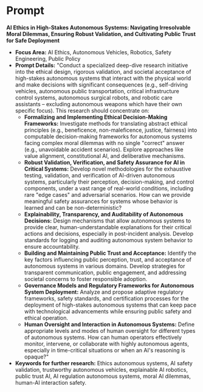# Prompt

**AI Ethics in High-Stakes Autonomous Systems: Navigating Irresolvable Moral
Dilemmas, Ensuring Robust Validation, and Cultivating Public Trust for Safe
Deployment**

- **Focus Area:** AI Ethics, Autonomous Vehicles, Robotics, Safety Engineering, Public Policy
- **Prompt Details:** "Conduct a specialized deep-dive research initiative into the ethical design, rigorous validation, and societal acceptance of high-stakes autonomous systems that interact with the physical world and make decisions with significant consequences (e.g., self-driving vehicles, autonomous public transportation, critical infrastructure control systems, autonomous surgical robots, and robotic care assistants – excluding autonomous weapons which have their own specific focus). This research should concentrate on:
  - **Formalizing and Implementing Ethical Decision-Making Frameworks:** Investigate methods for translating abstract ethical principles (e.g., beneficence, non-maleficence, justice, fairness) into computable decision-making frameworks for autonomous systems facing complex moral dilemmas with no single "correct" answer (e.g., unavoidable accident scenarios). Explore approaches like value alignment, constitutional AI, and deliberative mechanisms.
  - **Robust Validation, Verification, and Safety Assurance for AI in Critical Systems:** Develop novel methodologies for the exhaustive testing, validation, and verification of AI-driven autonomous systems, particularly their perception, decision-making, and control components, under a vast range of real-world conditions, including rare "edge cases" and adversarial scenarios. How can we provide meaningful safety assurances for systems whose behavior is learned and can be non-deterministic?
  - **Explainability, Transparency, and Auditability of Autonomous Decisions:** Design mechanisms that allow autonomous systems to provide clear, human-understandable explanations for their critical actions and decisions, especially in post-incident analysis. Develop standards for logging and auditing autonomous system behavior to ensure accountability.
  - **Building and Maintaining Public Trust and Acceptance:** Identify the key factors influencing public perception, trust, and acceptance of autonomous systems in various domains. Develop strategies for transparent communication, public engagement, and addressing societal concerns to foster responsible adoption.
  - **Governance Models and Regulatory Frameworks for Autonomous System Deployment:** Analyze and propose adaptive regulatory frameworks, safety standards, and certification processes for the deployment of high-stakes autonomous systems that can keep pace with technological advancements while ensuring public safety and ethical operation.
  - **Human Oversight and Interaction in Autonomous Systems:** Define appropriate levels and modes of human oversight for different types of autonomous systems. How can human operators effectively monitor, intervene, or collaborate with highly autonomous agents, especially in time-critical situations or when an AI's reasoning is opaque?"
- **Keywords for further research:** Ethics autonomous systems, AI safety validation, trustworthy autonomous vehicles, explainable AI robotics, public trust AI, AI regulation autonomous systems, moral AI dilemmas, human-AI interaction safety.
